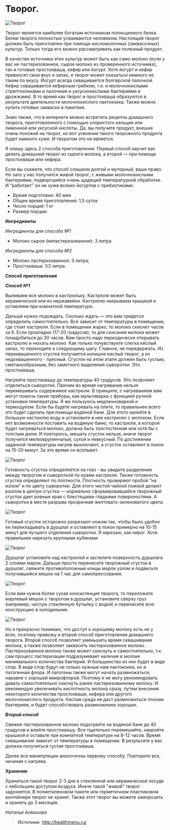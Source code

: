 # Творог.

![Творог](/images/Kulinar/Zagotovki/tvorog_01.jpg 'Творог')

Творог является наиболее богатым источником полноценного белка. Белки творога полностью усваиваются человеком. Настоящий творог должен быть приготовлен при помощи кисломолочных (заквасочных) культур. Только тогда его можно рассматривать как полезный продукт.

В качестве источника этих культур может быть как само молоко (если у вас не пастеризованное, сырое молоко из проверенного источника), так и готовые простокваша, кефир или йогурт. Хотя йогурт и кефир привносят свои вкус и запах, и творог может оказаться немного не таким по вкусу. Йогурт всегда сквашивается болгарской палочкой. Кефир сквашивается кефирным грибком, т.е. и молочнокислыми стрептококками и палочкми и уксуснокислыми бактериями и дрожжами). В то время как творог и простокваша образуются в результате деятельности молочнокислого лактококка. Также можно купить готовые закваски в пакетике.

Знаю также, что в интернете можно встретить рецепты домашнего творога, приготовленного с помощью хлористого кальция или лимонной или уксусной кислоты. Да, вы получите продукт, внешне очень похожий на творог, но вот усвоение такого творожного продукта будет намного хуже. И творогом это не является.

Я опишу здесь 2 способа приготовления. Первый способ научит вас делать домашний творог из сырого молока, а второй — при помощи простокваши или кефира.

Если вы скажете, что способ слишком долгий и муторный, ваше право. Но зато у нас получится живой творог, с живыми молочнокислыми бактериями, подвергшийся очень щадящей температурной обработке. И “работает” он не хуже всяких йогуртов с пребиотиками.

- Время подготовки: 40 мин
- Общее время приготовления: 1,5 суток
- Число порций: 1 кг
- Размер порции:

**Ингредиенты**

_Ингредиенты для способа №1_

- Молоко сырое (непастеризованное): 3 литра

_Ингредиенты для способа №2_

- Молоко пастеризованное: 3 литра;
- Простокваша: 1/2 литра.

**Способ приготовления**

_**Способ №1**_

Выливаем все молоко в кастрюльку. Кастрюля может быть керамической или из нержавейки. Кастрюлю накрываем крышкой и оставляем при комнатной температуре.

Дальше нужно подождать. Сколько ждать — это вам придется определить самостоятельно. Все зависит от температуры в помещении, где стоит кастрюля. Если в помещении жарко, то молоко скиснет часов за 6. Если прохладно (17-20 градусов), то для скисания молока может понадобиться до 30 часов. Вам просто надо периодически открывать кастрюлю и нюхать молоко. Как только почувствуете слегка кислый запах, то переходите к следующему шагу. Главное, не передержать. Из переквашенного сгустка получается излишне кислый творог, а из недоквашенного - пресный. Сгусток на этом этапе должен быть густым, сметанообразным, без заметного выделения сыворотки. Это простокваша.

Нагрейте простоквашу до температуры 40 градусов. Это позволяет отделиться сыворотке. Причем во время нагревания нельзя перемешивать содержимое кастрюли. В принципе, с нагреванием вам могут помочь такие приборы, как мультиварка с функцией ручной установки температуры. Я же пользуюсь медленноваркой и термощупом. Если бы будете нагревать на плите, то правильнее всего это будет сделать при помощи водяной бани. Для этого налейте в большую кастрюлю воду и установите в нее кастрюлю с молоком. Если нет возможности поставить на водяную баню, то кастрюля, в которой будет нагреваться молоко, должна быть толстостенная или хотя бы с толстым дном. И повторюсь, мешать сгусток нельзя, иначе творог получится мелкокрупинчатый, сухой и невкусный. По достижении заданной температуры нагрев выключают, а сгусток оставляют в покое на 15-20 минут. За это время он всплывет.

![Творог](/images/Kulinar/Zagotovki/tvorog_02.jpg 'Творог')

Готовность сгустка определяется на глаз - вы увидите разделение между творогом и сывороткой по краям кастрюли. Также готовность сгустка определяют по плотности. Плотность проверяют пробой “на излом” и по цвету сыворотки. Для этого чистой чайной ложкой делают разлом в центре сгустка — нормально сформировавшийся творожный сгусток дает ровные края с блестящими гладкими поверхностями. А сыворотка в месте разрыва прозрачная желтовато-зеленоватого цвета.

![Творог](/images/Kulinar/Zagotovki/tvorog_03.jpg 'Творог')

Готовый сгусток осторожно разрезают ножом так, чтобы было удобно ее перекладывать в дуршлаг и оставляют в покое примерно на 10-15 минут для лучшего отделения сыворотки. Я нарезаю, как пирог. Хотя правильнее нарезать крупными кубиками

![Творог](/images/Kulinar/Zagotovki/tvorog_04.jpg 'Творог')

Дуршлаг установите над кастрюлей и застелите поверхность дуршлага 2 слоями марли. Дальше просто перенесите творожный сгусток в дуршлаг, свяжите противоположные концы марли узлом и подвесьте получившийся мешок на 1 час для самопрессования.

![Творог](/images/Kulinar/Zagotovki/tvorog_05.jpg 'Творог')

Если вам нужна более сухая консистенция творога, то переложите марлевый мешок с творогом в дуршлаг, установите сверху груз (например, чистую стеклянную бутылку с водой) и перенесите всю конструкцию в холодильник.

![Творог](/images/Kulinar/Zagotovki/tvorog_06.jpg 'Творог')

Но я прекрасно понимаю, что доступ к хорошему молоку есть не у всех, поэтому привожу и второй способ приготовления домашнего творога. Второй способ позволяет уменьшить время сквашивания молока, а также позволяет заквасить пастеризованное молоко. Пастеризованное молоко также может скиснуть и самостоятельно, т.к. сам процесс пастеризации подразумевает наличие в молоке минимального количества бактерий. И большинство из них будет в виде спор. В виде спор будут не только нужные нам лактококки, но и патогенная флора. И патогены также могут начать размножаться, наравне с хорошей микрофлорой. Поэтому я не могу рекомендовать давать самостоятельно скиснуть ранее пастеризованному молоку. И рекомендую увеличивать кислотность молока сразу, путем внесения некоторого количества простокваши, кефира или другого молочнокислого продукта. Кислая среда не даст размножиться плохим бактериям, и будет способствовать размножению хороших.

_**Второй способ**_

Свежее пастеризованное молоко подогрейте на водяной бане до 40 градусов и влейте простоквашу. Все тщательно перемешайте, накройте крышкой и оставьте при комнатной температуре на 8-12 часов. Время сквашивания зависит от температуры в помещении. В результате у вас должна получиться густая простокваша.

Далее все манипуляции аналогичны первому способу. Повторите все, начиная с нагрева.

**Хранение**

Храниться такой творог 2-3 дня в стеклянной или керамической посуде с небольшим доступом воздуха. Иначе такой "живой" творог задохнется. В полиетиленовом пакете или герметичном пластиковом контейнере творог не хранят. Также этот творог вы можете заморозить и хранить до 3 месяцев.

_Наталья Алмазова_

> **Источник**: http://healthmenu.ru/
